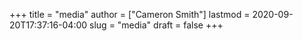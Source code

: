 +++
title = "media"
author = ["Cameron Smith"]
lastmod = 2020-09-20T17:37:16-04:00
slug = "media"
draft = false
+++
